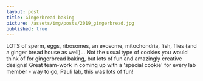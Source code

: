 ```yaml
---
layout: post
title: Gingerbread baking
picture: /assets/img/posts/2019_gingerbread.jpg
published: true
---
```

LOTS of sperm, eggs, ribosomes, an exosome, mitochondria, fish, flies (and a ginger bread house as well)... Not the usual type of cookies you would think of for gingerbread baking, but lots of fun and amazingly creative designs! Great team-work in coming up with a 'special cookie' for every lab member - way to go, Pauli lab, this was lots of fun!
